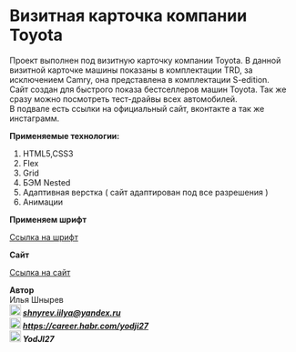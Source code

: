 # Визитная карточка компании Toyota

Проект выполнен под визитную карточку компании Toyota. В данной визитной карточке машины показаны в комплектации TRD, за исключением Camry, она представлена в комплектации S-edition.   
Сайт создан для быстрого показа бестселлеров машин Toyota. Так же сразу можно посмотреть тест-драйвы всех автомобилей.  
В подвале есть ссылки на официальный сайт, вконтакте а так же инстаграмм.  

**Применяемые технологии:**
1) HTML5,CSS3
2) Flex
3) Grid
4) БЭМ Nested
5) Адаптивная верстка ( сайт адаптирован под все разрешения )
6) Анимации

**Применяем шрифт**  

[Ссылка на шрифт](https://rsms.me/inter/)  

**Сайт**

[Ссылка на сайт](https://yodji27.github.io/toyota-card/)

**Автор**  
Илья Шнырев  
***<img src="https://www.pngrepo.com/png/285/170/email.png" width="20" height="20">  shnyrev.iilya@yandex.ru***   
***<img src="https://simpleicons.org/icons/habr.svg" width="20" height="20">  https://career.habr.com/yodji27***  
***<img src="https://simpleicons.org/icons/telegram.svg" width="20" height="20">  YodJI27***  

